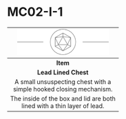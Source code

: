 # MC02-I-1

| <img src="../images/card-icons/d20.png" height="60" /> |
|:---:|
| **Item** |
| **Lead Lined Chest** |
| A small unsuspecting chest with a<br>simple hooked closing mechanism. |
| The inside of the box and lid are both<br>lined with a thin layer of lead. |
